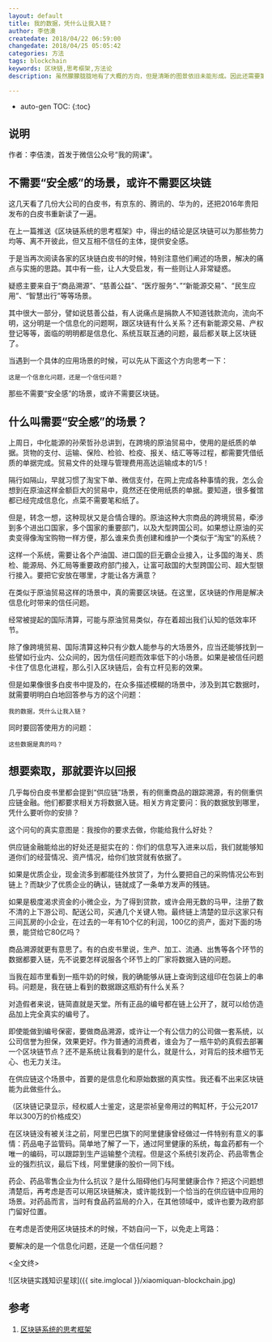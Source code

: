 ```yaml
---
layout: default
title: 我的数据，凭什么让我入链？
author: 李佶澳
createdate: 2018/04/22 06:59:00
changedate: 2018/04/25 05:05:42
categories: 方法
tags: blockchain
keywords: 区块链,思考框架,方法论
description: 虽然朦朦胧胧地有了大概的方向，但是清晰的图景依旧未能形成。因此还需要第四篇

---
```


* auto-gen TOC:
{:toc}

## 说明

作者：李佶澳，首发于微信公众号“我的网课”。

## 不需要“安全感”的场景，或许不需要区块链

这几天看了几份大公司的白皮书，有京东的、腾讯的、华为的，还把2016年贵阳发布的白皮书重新读了一遍。


在上一篇推送《区块链系统的思考框架》中，得出的结论是区块链可以为那些势力均等、离不开彼此，但又互相不信任的主体，提供安全感。


于是当再次阅读各家的区块链白皮书的时候，特别注意他们阐述的场景，解决的痛点与实施的思路。其中有一些，让人大受启发，有一些则让人非常疑惑。


疑惑主要来自于“商品溯源”、“慈善公益”、“医疗服务“、”“新能源交易”、“民生应用”、“智慧出行”等等场景。


其中很大一部分，譬如说慈善公益，有人说痛点是捐款人不知道钱款流向，流向不明，这分明是一个信息化的问题啊，跟区块链有什么关系？还有新能源交易、产权登记等等，面临的明明都是信息化、系统互联互通的问题，最后都关联上区块链了。


当遇到一个具体的应用场景的时候，可以先从下面这个方向思考一下：



    这是一个信息化问题，还是一个信任问题？



那些不需要“安全感”的场景，或许不需要区块链。


## 什么叫需要“安全感”的场景？


上周日，中化能源的孙荣哲孙总讲到，在跨境的原油贸易中，使用的是纸质的单据。货物的支付、运输、保险、检验、检疫、报关、结汇等等过程，都需要凭借纸质的单据完成。贸易文件的处理与管理费用高达运输成本的1/5！


隔行如隔山，早就习惯了淘宝下单、微信支付，在网上完成各种事情的我，怎么会想到在原油这样金额巨大的贸易中，竟然还在使用纸质的单据。要知道，很多餐馆都已经完成信息化，点菜不需要笔和纸了。


但是，转念一想，这种现状又是合情合理的。原油这种大宗商品的跨境贸易，牵涉到多个进出口国家，多个国家的重要部门，以及大型跨国公司。如果想让原油的买卖变得像淘宝购物一样方便，那么谁来负责创建和维护一个类似于“淘宝”的系统？


这样一个系统，需要让各个产油国、进口国的巨无霸企业接入，让多国的海关、质检、能源局、外汇局等重要政府部门接入，让富可敌国的大型跨国公司、超大型银行接入。要把它安放在哪里，才能让各方满意？


在类似于原油贸易这样的场景中，真的需要区块链。在这里，区块链的作用是解决信息化时带来的信任问题。


经常被提起的国际清算，可能与原油贸易类似，存在着超出我们认知的低效率环节。


除了像跨境贸易、国际清算这种只有少数人能参与的大场景外，应当还能够找到一些譬如行业内、公众间的，因为信任问题而效率低下的小场景。如果是被信任问题卡住了信息化进程，那么引入区块链后，会有立杆见影的效果。


但是如果像很多白皮书中提及的，在众多描述模糊的场景中，涉及到其它数据时，就需要明明白白地回答参与方的这个问题：



    我的数据，凭什么让我入链？



同时要回答使用方的问题：



    这些数据是真的吗？



## 想要索取，那就要许以回报


几乎每份白皮书里都会提到“供应链”场景，有的侧重商品的跟踪溯源，有的侧重供应链金融。他们都要求相关方将数据入链。相关方肯定要问：我的数据放到哪里，凭什么要听你的安排？


这个问句的真实意图是：我按你的要求去做，你能给我什么好处？


供应链金融能给出的好处还是挺实在的：你们的信息写入进来以后，我们就能够知道你们的经营情况、资产情况，给你们放贷就有依据了。


如果是优质企业，现金流多到都能往外放贷了，为什么要把自己的采购情况公布到链上？而缺少了优质企业的确认，链就成了一条单方发声的残链。


如果是极度渴求资金的小微企业，为了得到贷款，或许会用无数的马甲，注册了数不清的上下游公司、配送公司，买通几个关键人物。最终链上清楚的显示这家只有三间瓦房的小企业，在过去的一年有10个亿的利润，100亿的资产，面对下面的场景，能贷给它80亿吗？





商品溯源就更有意思了。有的白皮书里说，生产、加工、流通、出售等各个环节的数据都要入链，先不说要怎样说服各个环节上的厂家将数据入链的问题。


当我在超市里看到一瓶牛奶的时候，我的确能够从链上查询到这组印在包装上的串码。问题是，我在链上看到的数据跟这瓶奶有什么关系？


对造假者来说，链简直就是天堂。所有正品的编号都在链上公开了，就可以给仿造品加上完全真实的编号了。


即使能做到编号保密，要做商品溯源，或许让一个有公信力的公司做一套系统，以公司信誉为担保，效果更好。作为普通的消费者，谁会为了一瓶牛奶的真假去部署一个区块链节点？还不是系统让我看到的是什么，就是什么，对背后的技术细节无心、也无力关注。


在供应链这个场景中，首要的是信息化和原始数据的真实性。我还看不出来区块链能为此做些什么。




（区块链记录显示，经权威人士鉴定，这是崇祯皇帝用过的鸭缸杯，于公元2017年以300万的价格成交）


在区块链没有被关注之前，阿里巴巴旗下的阿里健康曾经做过一件特别有意义的事情：药品电子监管码。简单地了解了一下，通过阿里健康的系统，每盒药都有一个唯一的编码，可以跟踪到生产运输整个流程。但是这个系统引发药企、药品零售企业的强烈抗议，最后下线，阿里健康的股价一同下线。


药企、药品零售企业为什么抗议？是什么阻碍他们与阿里健康合作？把这个问题想清楚后，再考虑是否可以用区块链解决，或许能找到一个恰当的在供应链中应用的场景。对药品而言，当时有食品药监局的介入，在其他领域中，或许也要为政府部门留好位置。


在考虑是否使用区块链技术的时候，不妨自问一下，以免走上弯路： 


要解决的是一个信息化问题，还是一个信任问题？ 




<全文终>



![区块链实践知识星球]({{ site.imglocal }}/xiaomiquan-blockchain.jpg)


## 参考

1. [区块链系统的思考框架][1]

[1]: https://mp.weixin.qq.com/s?__biz=MzUzNTI3NjkwMw==&mid=2247483780&idx=1&sn=2609d50039c72f83b9f6371fc7b6ab13&chksm=fa86bd8ccdf1349a95d2a511eacbb683486ca2680c513448c93681fd6d7886c803196e8df0ef#rd  "区块链系统的思考框架" 

